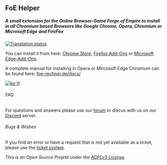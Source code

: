## FoE Helper
##### A small extension for the Online Browser-Game Forge of Empire to install in all Chromium based Browsers like Google Chrome, Opera, Chromium or Microsoft Edge and FireFox

[![Translation status](http://i18n.foe-helper.com/widgets/foe-helper/-/extension/svg-badge.svg)](http://i18n.foe-helper.com/engage/foe-helper/?utm_source=widget)

You can install it from here: [Chrome Store](https://chrome.google.com/webstore/detail/foe-helper/bkagcmloachflbbkfmfiggipaelfamdf), [Firefox Add-Ons](https://addons.mozilla.org/addon/foe-helper/) or [Microsoft Edge-Add-Ons](https://microsoftedge.microsoft.com/addons/detail/cpmacpalonncbafboibpcjcpadloannb).

A complete manual for installing in Opera or Mircosoft Edge Chromium can be found here: [foe-rechner.de/docs/](https://foe-rechner.de/docs/)

[![ko-fi](https://www.ko-fi.com/img/githubbutton_sm.svg)](https://ko-fi.com/J3J52SY3V)

###### FAQ

For questions and answers please use our [forum](https://forum.foe-rechner.de/) or discus with us on our [Discord](https://discord.gg/z97KZq4) server.


###### Bugs & Wishes

If you find an error or have a request that is not yet available as a ticket, please use the [ticket system](https://github.com/dsiekiera/foe-helfer-extension/issues).

_This is an Open Source Projekt under the [AGPLv3 License](LICENSE.md)._